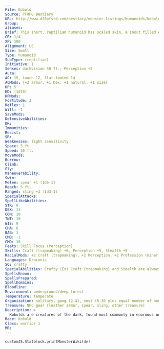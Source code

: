 ```yaml
---
File: Kobold
Source: PFRPG Bestiary
URL: http://www.d20pfsrd.com/bestiary/monster-listings/humanoids/kobold
Group: 
aliases: 
Brief: This short, reptilian humanoid has scaled skin, a snout filled with tiny teeth, and a long tail.
CR: 1/4
XP: 100
Alignment: LE
Size: Small
Type: humanoid
SubType: (reptilian)
Initiative: 1
Senses: darkvision 60 ft.; Perception +5
Aura: 
AC: 15, touch 12, flat-footed 14
ACMods: (+2 armor, +1 Dex, +1 natural, +1 size)
HP: 5
HD: (1d10)
HPMods: 
Fortitude: 2
Reflex: 1
Will: -1
SaveMods: 
DefensiveAbilities: 
DR: 
Immunities: 
Resist: 
SR: 
Weaknesses: light sensitivity
Space: 5 ft.
Speed: 30 ft.
MoveMods: 
Burrow: 
Climb: 
Fly: 
Maneuverability: 
Swim: 
Melee: spear +1 (1d6-1)
Reach: 5 ft.
Ranged: sling +3 (1d3-1)
SpecialAttacks: 
SpellLikeAbilities: 
STR: 9
DEX: 13
CON: 10
INT: 10
WIS: 9
CHA: 8
BAB: 1
CMB: -1
CMD: 10
Feats: Skill Focus (Perception)
Skills: Craft (trapmaking) +6, Perception +5, Stealth +5
RacialMods: +2 Craft (trapmaking), +2 Perception, +2 Profession (miner)
Languages: Draconic
SQ: crafty
SpecialAbilities: Crafty (Ex) Craft (trapmaking) and Stealth are always class skills for a kobold.
SpellsKnown: 
SpellsPrepared: 
SpellDomains: 
Bloodline: 
Environment: underground/deep forest
Temperature: temperate
Organization: solitary, gang (2-4), nest (5-30 plus equal number of noncombatants, 1 sergeant of 3rd level per 20 adults, and 1 leader of 4th-6th level), or tribe (31-300 plus 35% noncombatants, 1 sergeant of 3rd level per 20 adults, 2 lieutenants of 4th level, 1 leader of 6th-8th level, and 5-16 dire rats)
Treasure: NPC gear (leather armor, spear, sling, other treasure)
Description: >
  Kobolds are creatures of the dark, found most commonly in enormous underground warrens or the dark corners of the forest where the sun is unable to reach. Due to their physical similarities, kobolds loudly proclaim themselves the scions of dragonkind, destined to rule the earth beneath the wings of their great god-cousins, but most dragons have little use for the obnoxious pests. While they may speak loudly of divine right and manifest destiny, kobolds are keenly aware of their own weakness. Cowards and schemers, they never fight fair if they can help it, instead setting up ambushes and doublecrosses, holing up in their warrens behind countless crude but ingenious traps, or rolling over the enemy in vast, yipping hordes. Kobold coloration varies even among siblings from the same egg clutch, ranging through the colors of the chromatic dragons, with red being the most common but white, green, blue, and black kobolds not unheard of. Kobold Characters Kobolds are defined by their class levels-they do not possess racial Hit Dice. A kobold with NPC class levels takes a -3 penalty to its CR (rather than the normal -2 penalty). All kobolds have the following racial traits. -4 Strength, +2 Dexterity, -2 Constitution: Kobolds are fast but weak. Small: Kobolds are Small and gain a +1 size bonus to their AC, a +1 size bonus on attack rolls, a -1 penalty to their CMB and CMD, and a +4 size bonus on Stealth checks. Normal Speed: Kobolds have a base speed of 30 feet. Darkvision: Kobolds can see in the dark up to 60 feet. Armor: Kobolds have a +1 natural armor bonus. Crafty: Kobolds gain a +2 racial bonus on Craft (trapmaking), Perception, and Profession (miner) checks. Craft (trapmaking) and Stealth are always class skills for a kobold. Weakness: Light sensitivity (see page 301). Languages: Kobolds begin play speaking only Draconic. Kobolds who have high Intelligence scores can choose any of the following bonus languages: Common, Dwarven, Gnome, and Undercommon.
Race: Kobold
Class: warrior 1
MR: 
---
```

```dataviewjs
customJS.Statblock.printMonsterWiki(dv)
```
